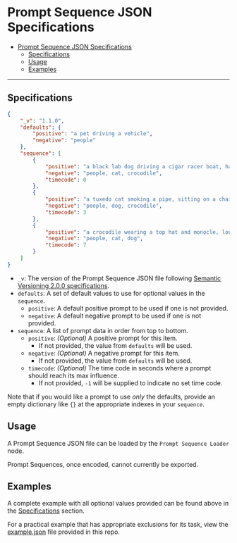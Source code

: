 # Prompt Sequence JSON Specifications

- [Prompt Sequence JSON Specifications](#prompt-sequence-json-specifications)
  - [Specifications](#specifications)
  - [Usage](#usage)
  - [Examples](#examples)

---

## Specifications

```json
{
    "_v": "1.1.0",
    "defaults": {
        "positive": "a pet driving a vehicle",
        "negative": "people"
    },
    "sequence": [
        {
            "positive": "a black lab dog driving a cigar racer boat, happy, studio lighting",
            "negative": "people, cat, crocodile",
            "timecode": 0
        },
        {
            "positive": "a tuxedo cat smoking a pipe, sitting on a chair, happy, studio lighting",
            "negative": "people, dog, crocodile",
            "timecode": 3
        },
        {
            "positive": "a crocodile wearing a top hat and monocle, lounging on a recliner, happy, studio lighting",
            "negative": "people, cat, dog",
            "timecode": 7
        }
    ]
}
```
* `_v`: The version of the Prompt Sequence JSON file following [Semantic Versioning 2.0.0 specifications](https://semver.org).
* `defaults`: A set of default values to use for optional values in the `sequence`.
    * `positive`: A default positive prompt to be used if one is not provided.
    * `negative`: A default negative prompt to be used if one is not provided.
* `sequence`: A list of prompt data in order from top to bottom.
    * `positive`: _(Optional)_ A positive prompt for this item.
        * If not provided, the value from `defaults` will be used.
    * `negative`: _(Optional)_ A negative prompt for this item.
        * If not provided, the value from `defaults` will be used.
    * `timecode`: _(Optional)_ The time code in seconds where a prompt should reach its max influence.
        * If not provided, `-1` will be supplied to indicate no set time code.

Note that if you would like a prompt to use _only_ the defaults, provide an empty dictionary like `{}` at the appropriate indexes in your `sequence`.

## Usage

A Prompt Sequence JSON file can be loaded by the `Prompt Sequence Loader` node.

Prompt Sequences, once encoded, cannot currently be exported.

## Examples

A complete example with all optional values provided can be found above in the [Specifications](#specifications) section.

For a practical example that has appropriate exclusions for its task, view the [example.json](../promptSequences/example.json) file provided in this repo.
